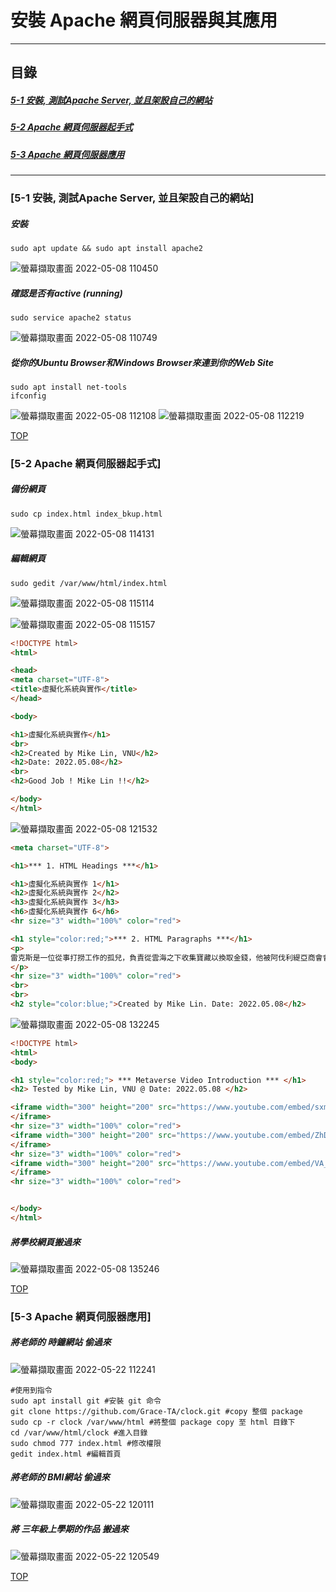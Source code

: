 # 安裝 Apache 網頁伺服器與其應用

<a name="000"/>

---
## 目錄
##### [5-1 安裝, 測試Apache Server, 並且架設自己的網站](#001)
##### [5-2 Apache 網頁伺服器起手式](#002)
##### [5-3 Apache 網頁伺服器應用](#003)
---

<a name="001"/>

### [5-1 安裝, 測試Apache Server, 並且架設自己的網站]
##### 安裝
````
sudo apt update && sudo apt install apache2
````
![螢幕擷取畫面 2022-05-08 110450](https://user-images.githubusercontent.com/89327055/167280358-adabf61f-bcdb-4a9d-be35-b4f18f1e3394.png)

##### 確認是否有active (running)
````
sudo service apache2 status
````
![螢幕擷取畫面 2022-05-08 110749](https://user-images.githubusercontent.com/89327055/167280359-147b9122-6d23-44e0-840d-6d77e4c4192c.png)

##### 從你的Ubuntu Browser和Windows Browser來連到你的Web Site
````
sudo apt install net-tools
ifconfig
````
![螢幕擷取畫面 2022-05-08 112108](https://user-images.githubusercontent.com/89327055/167280360-936b6bd8-b541-46d1-9f65-7f3c9a233e53.png)
![螢幕擷取畫面 2022-05-08 112219](https://user-images.githubusercontent.com/89327055/167280366-27288529-06b7-4e8c-adda-5ecddbffd5cb.png)



[TOP](#000)

<a name="002"/>

### [5-2 Apache 網頁伺服器起手式]
##### 備份網頁
````
sudo cp index.html index_bkup.html
````
![螢幕擷取畫面 2022-05-08 114131](https://user-images.githubusercontent.com/89327055/167281005-8ba2c380-84a1-4b47-91c7-d631d5f19c4a.png)

##### 編輯網頁
````
sudo gedit /var/www/html/index.html
````
![螢幕擷取畫面 2022-05-08 115114](https://user-images.githubusercontent.com/89327055/167281007-e7b1fc2e-1c21-475a-951e-07aba33faa28.png)

![螢幕擷取畫面 2022-05-08 115157](https://user-images.githubusercontent.com/89327055/167281009-3c6dd709-5257-42b9-9db8-e901326203ba.png)
````html
<!DOCTYPE html>
<html>

<head>
<meta charset="UTF-8">
<title>虛擬化系統與實作</title>
</head>

<body>

<h1>虛擬化系統與實作</h1>
<br>
<h2>Created by Mike Lin, VNU</h2>
<h2>Date: 2022.05.08</h2>
<br>
<h2>Good Job ! Mike Lin !!</h2>

</body>
</html>
````

![螢幕擷取畫面 2022-05-08 121532](https://user-images.githubusercontent.com/89327055/167281466-1b67ac18-3b30-4343-ab7c-8df38d8ad4af.png)
````html
<meta charset="UTF-8">

<h1>*** 1. HTML Headings ***</h1>

<h1>虛擬化系統與實作 1</h1>
<h2>虛擬化系統與實作 2</h2>
<h3>虛擬化系統與實作 3</h3>
<h6>虛擬化系統與實作 6</h6>
<hr size="3" width="100%" color="red"> 

<h1 style="color:red;">*** 2. HTML Paragraphs ***</h1>
<p>
雷克斯是一位從事打撈工作的孤兒，負責從雲海之下收集寶藏以換取金錢，他被阿伐利緹亞商會會長巴恩僱傭，協助伊拉組織成員——劍主真、滅和妮雅等人打撈一艘古船。在船里，他們找到了被稱為「天之聖杯」的傳奇神劍——焰。當雷克斯伸手想摸到焰的劍時，真用刀將他刺死。雷克斯在田野上與焰一起醒來，她透露他們是在她記憶中的老家——樂園。她要求雷克斯帶她去樂園，作為交換，她把自己的核心水晶給他一半，讓他重生。在巨神獸同伴青龍和從伊拉叛逃的妮雅的幫助下，雷克斯逃到了巨神獸古拉，但青龍受傷了，退化到了他的幼年階段。沒過多久，他們就來到了古拉的最大的城鎮托里格，與諾彭族劍主寅和他的人造神劍華相遇。一行人試圖前往世界樹，卻被海蛇裝置攔下，接著被巨神獸因維迪亞吞噬。
</p>
<hr size="3" width="100%" color="red"> 
<br>
<br>
<h2 style="color:blue;">Created by Mike Lin. Date: 2022.05.08</h2>

````
![螢幕擷取畫面 2022-05-08 132245](https://user-images.githubusercontent.com/89327055/167283156-15ef8809-7e0d-4d12-949c-421d1599c655.png)
````html
<!DOCTYPE html>
<html>
<body>

<h1 style="color:red;"> *** Metaverse Video Introduction *** </h1>
<h2> Tested by Mike Lin, VNU @ Date: 2022.05.08 </h2>

<iframe width="300" height="200" src="https://www.youtube.com/embed/sxmknoxMiHQ">
</iframe>
<hr size="3" width="100%" color="red">  
<iframe width="300" height="200" src="https://www.youtube.com/embed/ZhD0FtWSiRo">
</iframe>
<hr size="3" width="100%" color="red">  
<iframe width="300" height="200" src="https://www.youtube.com/embed/VA_c5itfcsA">
</iframe>
<hr size="3" width="100%" color="red"> 


</body>
</html>
````
##### 將學校網頁搬過來
![螢幕擷取畫面 2022-05-08 135246](https://user-images.githubusercontent.com/89327055/167283780-761bfb09-d319-41e9-b454-a0a55ab27058.png)

[TOP](#000)


<a name="003"/>

### [5-3 Apache 網頁伺服器應用]

##### 將老師的 時鐘網站 偷過來
![螢幕擷取畫面 2022-05-22 112241](https://user-images.githubusercontent.com/89327055/169676941-ed958f8a-3d57-4f65-ad59-c9ce470abad9.png)
````shell
#使用到指令
sudo apt install git #安裝 git 命令
git clone https://github.com/Grace-TA/clock.git #copy 整個 package
sudo cp -r clock /var/www/html #將整個 package copy 至 html 目錄下
cd /var/www/html/clock #進入目錄
sudo chmod 777 index.html #修改權限
gedit index.html #編輯首頁
````
##### 將老師的 BMI網站 偷過來
![螢幕擷取畫面 2022-05-22 120111](https://user-images.githubusercontent.com/89327055/169677939-e91ca8fa-d99b-495a-90fb-b16647df37bb.png)

##### 將 三年級上學期的作品 搬過來
![螢幕擷取畫面 2022-05-22 120549](https://user-images.githubusercontent.com/89327055/169678085-1f5d3791-6edf-45d2-911d-7a3656cdc466.png)


[TOP](#000)
